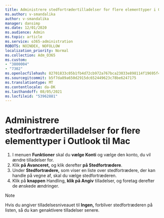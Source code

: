 ```yaml
---
title: Administrere stedfortrædertilladelser for flere elementtyper i Outlook til Mac
ms.author: v-smandalika
author: v-smandalika
manager: dansimp
ms.date: 12/01/2020
ms.audience: Admin
ms.topic: article
ms.service: o365-administration
ROBOTS: NOINDEX, NOFOLLOW
localization_priority: Normal
ms.collection: Adm_O365
ms.custom:
- "3800004"
- "7302"
ms.openlocfilehash: 82701833c05b1fb4d72cb972a767bca23033e898114f19695f42a116239c2221
ms.sourcegitcommit: b5f7da89a650d2915dc652449623c78be6247175
ms.translationtype: MT
ms.contentlocale: da-DK
ms.lasthandoff: 08/05/2021
ms.locfileid: "53962881"
---
```

# <a name="manage-delegate-permissions-for-multiple-item-types-in-outlook-for-mac"></a>Administrere stedfortrædertilladelser for flere elementtyper i Outlook til Mac

1. I menuen **Funktioner** skal du **vælge Konti** og vælge den konto, du vil ændre tilladelser for.
2. Klik **på Avanceret,** og klik derefter **på Stedfortrædere**.
3. Under **Stedfortrædere,** som viser en liste over stedfortrædere, der kan handle på vegne af, skal du vælge stedfortræderen.
4. Klik på **knappen** Handling, **klik på Angiv** tilladelser, og foretag derefter de ønskede ændringer.

> [!NOTE]
> Hvis du angiver tilladelsesniveauet til **Ingen,** forbliver stedfortræderen på listen, så du kan genaktivere tilladelser senere.
